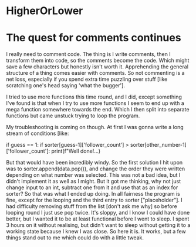 # HigherOrLower
# The quest for comments continues

I really need to comment code. The thing is I write comments, then I transform them into code, so the comments become the code. Which might save 
a few characters but honestly isn't worth it. Apprehending the general structure of a thing comes easier with comments. So not commenting is a net loss,
especially if you spend extra time puzzling over stuff [like scratching one's head saying 'what the bugger']. 

I tried to use more functions this time round, and I did, except something I've found is that when I try to use more functions I seem to end up with
a mega function somewhere towards the end. Which I then split into separate functions but came unstuck trying to loop the program.

My troubleshooting is coming on though. At first I was gonna write a long stream of conditions [like:

if guess == 1:
  if sorter[guess-1]['follower_count'] > sorter[other_number-1]['follower_count']:
    print(f"Well done!...)
  
But that would have been incredibly windy. So the first solution I hit upon was to sorter.append(data.pop()), and change the order they were written depending on
what number was selected. This was not a bad idea, but I didn't implement it as well as I might. But it got me thinking, why not just change input to an int,
subtract one from it and use that as an index for sorter? So that was what I ended up doing. In all fairness the program is fine, except for the looping and the 
third entry to sorter ["placeholder"]. I had difficulty removing stuff from the list [don't ask me why] so before looping round I just use pop twice. It's sloppy,
and I know I could have done better, but I wanted it to be at least functional before I went to sleep. I spent 3 hours on it without realising, but didn't want to
sleep without getting it to a working state because I knew I was close. So here it is. It works, but a few things stand out to me which could do with a little tweak.
